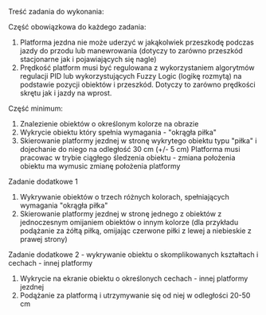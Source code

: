 Treść zadania do wykonania:

Część obowiązkowa do każdego zadania:
1. Platforma jezdna nie może uderzyć w jakąkolwiek przeszkodę podczas jazdy do przodu lub manewrowania (dotyczy to zarówno przeszkód stacjonarne jak i pojawiających się nagle)
2. Prędkość platform musi być regulowana z wykorzystaniem algorytmów regulacji PID lub wykorzystujących Fuzzy Logic (logikę rozmytą) na podstawie pozycji obiektów i przeszkód. Dotyczy to zarówno prędkości skrętu jak i jazdy na wprost.


Część minimum:
1. Znalezienie obiektów o określonym kolorze na obrazie
2. Wykrycie obiektu który spełnia wymagania - "okrągła piłka"
3. Skierowanie platformy jezdnej w stronę wykrytego obiektu typu "piłka" i dojechanie do niego na odległość 30 cm (+/- 5 cm)
Platforma musi pracowac w trybie ciągłego śledzenia obiektu - zmiana położenia obiektu ma wymusic zmianę położenia platformy


Zadanie dodatkowe 1
1. Wykrywanie obiektów o trzech różnych kolorach, spełniających wymagania "okrągła piłka"
2. Skierowanie platformy jezdnej w stronę jednego z obiektów z jednoczesnym omijaniem obiektów o innym kolorze (dla przykładu podążanie za żółtą piłką, omijając czerwone piłki z lewej a niebieskie z prawej strony)


Zadanie dodatkowe 2 - wykrywanie obiektu o skomplikowanych kształtach i cechach - innej platformy
1. Wykrycie na ekranie obiektu o określonych cechach - innej platformy jezdnej
2. Podążanie za platformą i utrzymywanie się od niej w odległości 20-50 cm



